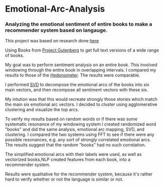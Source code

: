 # Emotional-Arc-Analysis
### Analyzing the emotional sentiment of entire books to make a recommender system based on langauge.

This project was based on research done [here](https://arxiv.org/abs/1606.07772)

Using Books from [Project Gutenberg](https://www.gutenberg.org/) to get full text versions of a wide range of books.

My goal was to perform sentiment analysis on an entire book. This involved windowing through the entire book in overlapping intervals.
I compared my results to those of the [Hedonometer](http://hedonometer.org/books/v1/). The results were comparable. 

I performed [SVD](https://en.wikipedia.org/wiki/Singular_value_decomposition) to decompose the emotional arcs of the books into six main vectors, and then recompose all sentiment vectors with these six. 

My intution was that this would recreate strongly those stories which match the main six emotional arc vectors. I decided to cluster using agglomerative clustering and visualize the top arcs. 

To verify my results based on random words or if there was some systematic resonance of my windowing system I created randomized word "books" and did the same analysis, emotional arc mapping, SVD, and clustering. I compared the two systems using FFT to see if there were any possible resonances, e.g. any sort of strongly correlated emotional arcs. The results suggest that the random "books" had no such correlation.



The simplified emotional arcs with their labels were used, as well as vectorized books,NLP created features from each book, into a recommender system.

Results were qualitative for the recommender system, because it's rather hard to verify whether or not the language is similar or not.
